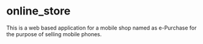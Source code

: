 # online_store
This is a web based application for a mobile shop named as e-Purchase for the purpose of selling mobile phones. 
